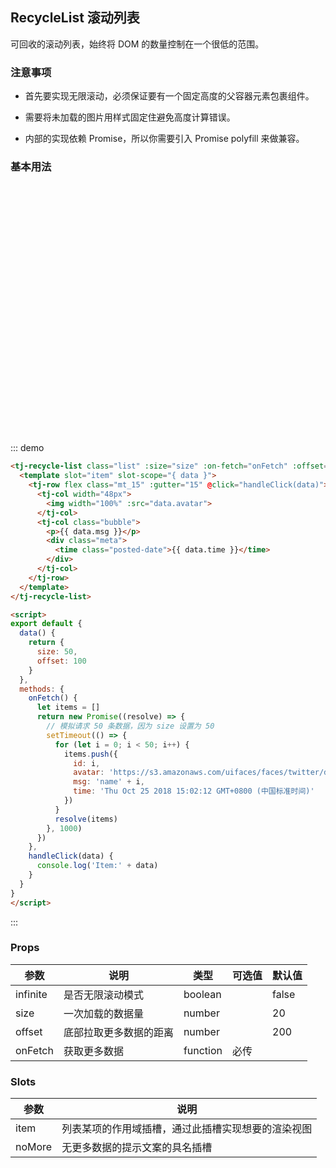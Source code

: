 ## RecycleList 滚动列表

可回收的滚动列表，始终将 DOM 的数量控制在一个很低的范围。

### 注意事项

- 首先要实现无限滚动，必须保证要有一个固定高度的父容器元素包裹组件。

- 需要将未加载的图片用样式固定住避免高度计算错误。

- 内部的实现依赖 Promise，所以你需要引入 Promise polyfill 来做兼容。

### 基本用法

<div class="demo-block mt_15" style="height: 400px">
<tj-recycle-list class="list" :size="size" :on-fetch="onFetch" :offset="offset">
  <template slot="item" slot-scope="{ data }">
    <tj-row flex class="mt_15" :gutter="15" @click="handleClick(data)">
      <tj-col width="48px">
        <img width="100%" :src="data.avatar">
      </tj-col>
      <tj-col class="bubble">
        <p>{{ data.msg }}</p>
        <div class="meta">
          <time class="posted-date">{{ data.time }}</time>
        </div>
      </tj-col>
    </tj-row>
  </template>
</tj-recycle-list>

<script>
export default {
  data() {
    return {
      size: 50,
      offset: 100
    }
  },
  methods: {
    onFetch() {
      let items = []
      return new Promise((resolve) => {
        // 模拟请求 50 条数据，因为 size 设置为 50
        setTimeout(() => {
          for (let i = 0; i < 50; i++) {
            items.push({
              id: i,
              avatar: 'https://s3.amazonaws.com/uifaces/faces/twitter/danpliego/128.jpg',
              msg: 'name' + i,
              time: 'Thu Oct 25 2018 15:02:12 GMT+0800 (中国标准时间)'
            })
          }
          resolve(items)
        }, 1000)
      })
    },
    handleClick(data) {
      console.log('Item:' + data)
    }
  }
}
</script>
</div>

::: demo
```html
<tj-recycle-list class="list" :size="size" :on-fetch="onFetch" :offset="offset">
  <template slot="item" slot-scope="{ data }">
    <tj-row flex class="mt_15" :gutter="15" @click="handleClick(data)">
      <tj-col width="48px">
        <img width="100%" :src="data.avatar">
      </tj-col>
      <tj-col class="bubble">
        <p>{{ data.msg }}</p>
        <div class="meta">
          <time class="posted-date">{{ data.time }}</time>
        </div>
      </tj-col>
    </tj-row>
  </template>
</tj-recycle-list>

<script>
export default {
  data() {
    return {
      size: 50,
      offset: 100
    }
  },
  methods: {
    onFetch() {
      let items = []
      return new Promise((resolve) => {
        // 模拟请求 50 条数据，因为 size 设置为 50
        setTimeout(() => {
          for (let i = 0; i < 50; i++) {
            items.push({
              id: i,
              avatar: 'https://s3.amazonaws.com/uifaces/faces/twitter/danpliego/128.jpg',
              msg: 'name' + i,
              time: 'Thu Oct 25 2018 15:02:12 GMT+0800 (中国标准时间)'
            })
          }
          resolve(items)
        }, 1000)
      })
    },
    handleClick(data) {
      console.log('Item:' + data)
    }
  }
}
</script>
```
:::

### Props
<div class="demo-block table-wrap">

| 参数 | 说明 | 类型 | 可选值 | 默认值 |
| ----- | ----- | ----- | -----  | ----- |
| infinite | 是否无限滚动模式 | boolean | | false |
| size | 一次加载的数据量 | number | | 20 |
| offset | 底部拉取更多数据的距离 | number | | 200 |
| onFetch | 获取更多数据 | function | 必传 | |

</div>

### Slots
<div class="demo-block table-wrap">

| 参数      | 说明          |
|---------- |-------------- |
| item | 列表某项的作用域插槽，通过此插槽实现想要的渲染视图 |
| noMore | 无更多数据的提示文案的具名插槽 |

<div>